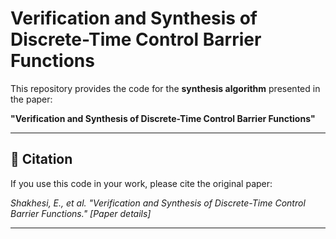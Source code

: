 # Verification and Synthesis of Discrete-Time Control Barrier Functions

This repository provides the code for the **synthesis algorithm** presented in the paper:

**"Verification and Synthesis of Discrete-Time Control Barrier Functions"**

---

## 🔹 Citation
If you use this code in your work, please cite the original paper:

*Shakhesi, E., et al. "Verification and Synthesis of Discrete-Time Control Barrier Functions." [Paper details]*

---

